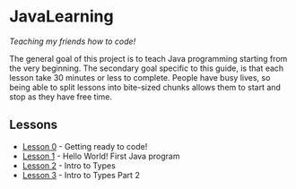 # JavaLearning

_Teaching my friends how to code!_

The general goal of this project is to teach Java programming starting from the very beginning. The secondary goal 
specific to this guide, is that each lesson take 30 minutes or less to complete. People have busy lives, so being 
able to split lessons into bite-sized chunks allows them to start and stop as they have free time.

## Lessons

* [Lesson 0](lesson-000) - Getting ready to code!
* [Lesson 1](lesson-001) - Hello World! First Java program
* [Lesson 2](lesson-002) - Intro to Types
* [Lesson 3](lesson-003) - Intro to Types Part 2